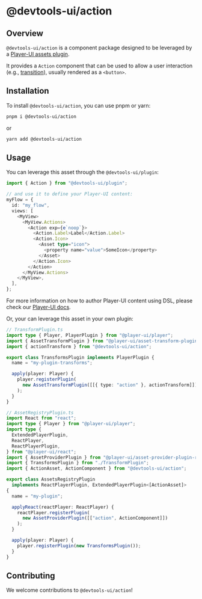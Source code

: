 # @devtools-ui/action

## Overview

`@devtools-ui/action` is a component package designed to be leveraged by a [Player-UI assets plugin](https://player-ui.github.io/next/plugins).

It provides a `Action` component that can be used to allow a user interaction (e.g., [transition](https://player-ui.github.io/next/content/navigation)), usually rendered as a `<button>`.

## Installation

To install `@devtools-ui/action`, you can use pnpm or yarn:

```sh
pnpm i @devtools-ui/action
```

or

```sh
yarn add @devtools-ui/action
```

## Usage

You can leverage this asset through the `@devtools-ui/plugin`:

```ts
import { Action } from "@devtools-ui/plugin";

// and use it to define your Player-UI content:
myFlow = {
  id: "my_flow",
  views: [
    <MyView>
      <MyView.Actions>
        <Action exp={e`noop`}>
          <Action.Label>Label</Action.Label>
          <Action.Icon>
            <Asset type="icon">
              <property name="value">SomeIcon</property>
            </Asset>
          </Action.Icon>
        </Action>
      </MyView.Actions>
    </MyView>,
  ],
};
```

For more information on how to author Player-UI content using DSL, please check our [Player-UI docs](https://player-ui.github.io/next/dsl#tsxjsx-content-authoring-player-dsl).

Or, your can leverage this asset in your own plugin:

```ts
// TransformPlugin.ts
import type { Player, PlayerPlugin } from "@player-ui/player";
import { AssetTransformPlugin } from "@player-ui/asset-transform-plugin";
import { actionTransform } from "@devtools-ui/action";

export class TransformsPlugin implements PlayerPlugin {
  name = "my-plugin-transforms";

  apply(player: Player) {
    player.registerPlugin(
      new AssetTransformPlugin([[{ type: "action" }, actionTransform]])
    );
  }
}
```

```ts
// AssetRegistryPlugin.ts
import React from "react";
import type { Player } from "@player-ui/player";
import type {
  ExtendedPlayerPlugin,
  ReactPlayer,
  ReactPlayerPlugin,
} from "@player-ui/react";
import { AssetProviderPlugin } from "@player-ui/asset-provider-plugin-react";
import { TransformsPlugin } from "./TransformPlugin";
import { ActionAsset, ActionComponent } from "@devtools-ui/action";

export class AssetsRegistryPlugin
  implements ReactPlayerPlugin, ExtendedPlayerPlugin<[ActionAsset]>
{
  name = "my-plugin";

  applyReact(reactPlayer: ReactPlayer) {
    reactPlayer.registerPlugin(
      new AssetProviderPlugin([["action", ActionComponent]])
    );
  }

  apply(player: Player) {
    player.registerPlugin(new TransformsPlugin());
  }
}
```

## Contributing

We welcome contributions to `@devtools-ui/action`!
